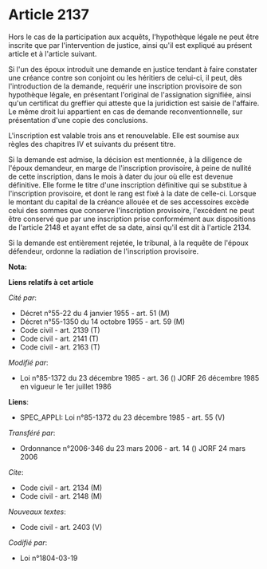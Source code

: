 # Article 2137

Hors le cas de la participation aux acquêts, l'hypothèque légale ne peut être inscrite que par l'intervention de justice,
ainsi qu'il est expliqué au présent article et à l'article suivant.

Si l'un des époux introduit une demande en justice tendant à faire constater une créance contre son conjoint ou les héritiers
de celui-ci, il peut, dès l'introduction de la demande, requérir une inscription provisoire de son hypothèque légale, en
présentant l'original de l'assignation signifiée, ainsi qu'un certificat du greffier qui atteste que la juridiction est
saisie de l'affaire. Le même droit lui appartient en cas de demande reconventionnelle, sur présentation d'une copie des
conclusions.

L'inscription est valable trois ans et renouvelable. Elle est soumise aux règles des chapitres IV et suivants du présent
titre.

Si la demande est admise, la décision est mentionnée, à la diligence de l'époux demandeur, en marge de l'inscription
provisoire, à peine de nullité de cette inscription, dans le mois à dater du jour où elle est devenue définitive. Elle forme
le titre d'une inscription définitive qui se substitue à l'inscription provisoire, et dont le rang est fixé à la date de
celle-ci. Lorsque le montant du capital de la créance allouée et de ses accessoires excède celui des sommes que conserve
l'inscription provisoire, l'excédent ne peut être conservé que par une inscription prise conformément aux dispositions de
l'article 2148 et ayant effet de sa date, ainsi qu'il est dit à l'article 2134.

Si la demande est entièrement rejetée, le tribunal, à la requête de l'époux défendeur, ordonne la radiation de l'inscription
provisoire.

**Nota:**



**Liens relatifs à cet article**

_Cité par_:

  - Décret n°55-22 du 4 janvier 1955 - art. 51 (M)
  - Décret n°55-1350 du 14 octobre 1955 - art. 59 (M)
  - Code civil - art. 2139 (T)
  - Code civil - art. 2141 (T)
  - Code civil - art. 2163 (T)

_Modifié par_:

  - Loi n°85-1372 du 23 décembre 1985 - art. 36 () JORF 26 décembre 1985 en vigueur le 1er juillet 1986

**Liens**:

  - SPEC_APPLI: Loi n°85-1372 du 23 décembre 1985 - art. 55 (V)

_Transféré par_:

  - Ordonnance n°2006-346 du 23 mars 2006 - art. 14 () JORF 24 mars 2006

_Cite_:

  - Code civil - art. 2134 (M)
  - Code civil - art. 2148 (M)

_Nouveaux textes_:

  - Code civil - art. 2403 (V)

_Codifié par_:

  - Loi n°1804-03-19
